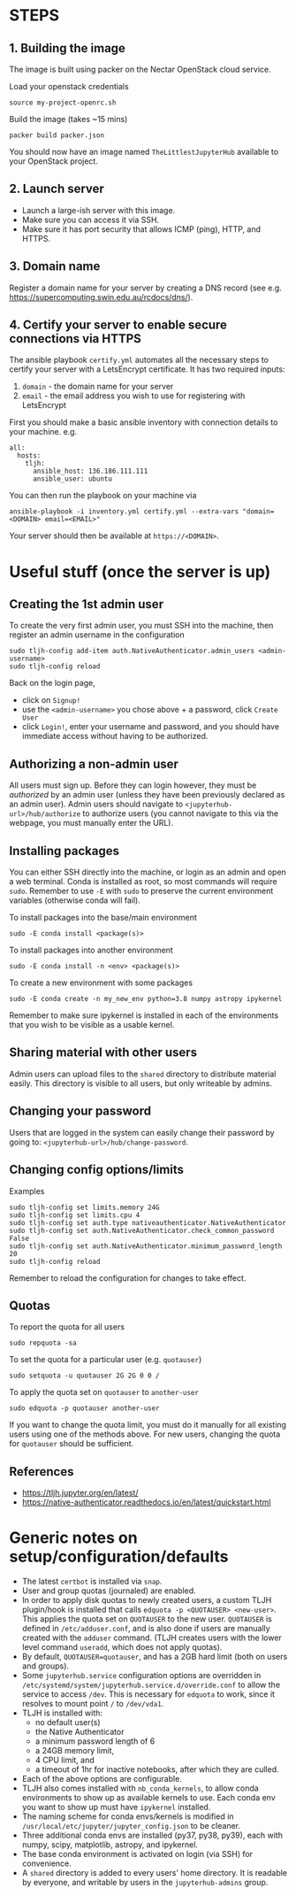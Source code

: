 # STEPS

## 1. Building the image
The image is built using packer on the Nectar OpenStack cloud service.

Load your openstack credentials
```
source my-project-openrc.sh
```
Build the image (takes ~15 mins)
```
packer build packer.json
```
You should now have an image named `TheLittlestJupyterHub` available to your OpenStack project.

## 2. Launch server
- Launch a large-ish server with this image.
- Make sure you can access it via SSH.
- Make sure it has port security that allows ICMP (ping), HTTP, and HTTPS.

## 3. Domain name
Register a domain name for your server by creating a DNS record (see e.g. https://supercomputing.swin.edu.au/rcdocs/dns/).

## 4. Certify your server to enable secure connections via HTTPS
The ansible playbook `certify.yml` automates all the necessary steps to certify your server with a LetsEncrypt certificate.
It has two required inputs:
1. `domain` - the domain name for your server
2. `email` - the email address you wish to use for registering with LetsEncrypt

First you should make a basic ansible inventory with connection details to your machine. e.g.
```
all:
  hosts:
    tljh:
      ansible_host: 136.186.111.111
      ansible_user: ubuntu
```

You can then run the playbook on your machine via
```
ansible-playbook -i inventory.yml certify.yml --extra-vars "domain=<DOMAIN> email=<EMAIL>"
```

Your server should then be available at `https://<DOMAIN>`.


# Useful stuff (once the server is up)

## Creating the 1st admin user
To create the very first admin user, you must SSH into the machine, then register an admin username in the configuration
```
sudo tljh-config add-item auth.NativeAuthenticator.admin_users <admin-username>
sudo tljh-config reload
```
Back on the login page,
- click on `Signup!`
- use the `<admin-username>` you chose above + a password, click `Create User`
- click `Login!`, enter your username and password, and you should have immediate access without having to be authorized.


## Authorizing a non-admin user
All users must sign up. Before they can login however, they must be *authorized* by an admin user (unless they have been previously declared as an admin user).
Admin users should navigate to `<jupyterhub-url>/hub/authorize` to authorize users (you cannot navigate to this via the webpage, you must manually enter the URL).


## Installing packages
You can either SSH directly into the machine, or login as an admin and open a web terminal. Conda is installed as root, so most commands will require `sudo`. Remember to use `-E` with `sudo` to preserve the current environment variables (otherwise conda will fail).

To install packages into the base/main environment
```
sudo -E conda install <package(s)>
```

To install packages into another environment
```
sudo -E conda install -n <env> <package(s)>
```

To create a new environment with some packages
```
sudo -E conda create -n my_new_env python=3.8 numpy astropy ipykernel
```
Remember to make sure ipykernel is installed in each of the environments that you wish to be visible as a usable kernel.


## Sharing material with other users
Admin users can upload files to the `shared` directory to distribute material easily. This directory is visible to all users, but only writeable by admins.


## Changing your password
Users that are logged in the system can easily change their password by going to: `<jupyterhub-url>/hub/change-password`.


## Changing config options/limits
Examples
```
sudo tljh-config set limits.memory 24G
sudo tljh-config set limits.cpu 4
sudo tljh-config set auth.type nativeauthenticator.NativeAuthenticator
sudo tljh-config set auth.NativeAuthenticator.check_common_password False
sudo tljh-config set auth.NativeAuthenticator.minimum_password_length 20
sudo tljh-config reload
```
Remember to reload the configuration for changes to take effect.


## Quotas
To report the quota for all users
```
sudo repquota -sa
```

To set the quota for a particular user (e.g. `quotauser`)
```
sudo setquota -u quotauser 2G 2G 0 0 /
```

To apply the quota set on `quotauser` to `another-user`
```
sudo edquota -p quotauser another-user
```

If you want to change the quota limit, you must do it manually for all existing users using one of the methods above. For new users, changing the quota for `quotauser` should be sufficient.


## References
- https://tljh.jupyter.org/en/latest/
- https://native-authenticator.readthedocs.io/en/latest/quickstart.html


# Generic notes on setup/configuration/defaults

- The latest `certbot` is installed via `snap`.
- User and group quotas (journaled) are enabled.
- In order to apply disk quotas to newly created users, a custom TLJH plugin/hook is installed that calls `edquota -p <QUOTAUSER> <new-user>`. This applies the quota set on `QUOTAUSER` to the new user. `QUOTAUSER` is defined in `/etc/adduser.conf`, and is also done if users are manually created with the `adduser` command. (TLJH creates users with the lower level command `useradd`, which does not apply quotas).
- By default, `QUOTAUSER=quotauser`, and has a 2GB hard limit (both on users and groups).
- Some `jupyterhub.service` configuration options are overridden in `/etc/systemd/system/jupyterhub.service.d/override.conf` to allow the service to access `/dev`. This is necessary for `edquota` to work, since it resolves to mount point `/` to `/dev/vda1`.
- TLJH is installed with:
  - no default user(s)
  - the Native Authenticator
  - a minimum password length of 6
  - a 24GB memory limit,
  - 4 CPU limit, and
  - a timeout of 1hr for inactive notebooks, after which they are culled.
- Each of the above options are configurable.
- TLJH also comes installed with `nb_conda_kernels`, to allow conda environments to show up as available kernels to use. Each conda env you want to show up must have `ipykernel` installed.
- The naming scheme for conda envs/kernels is modified in `/usr/local/etc/jupyter/jupyter_config.json` to be cleaner.
- Three additional conda envs are installed (py37, py38, py39), each with numpy, scipy, matplotlib, astropy, and ipykernel.
- The base conda environment is activated on login (via SSH) for convenience.
- A `shared` directory is added to every users' home directory. It is readable by everyone, and writable by users in the `jupyterhub-admins` group.
